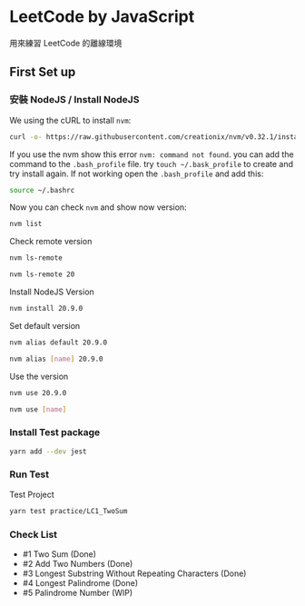 # LeetCode by JavaScript

用來練習 LeetCode 的離線環境

## First Set up

### 安裝 NodeJS / Install NodeJS

We using the cURL to install `nvm`:

```bash
curl -o- https://raw.githubusercontent.com/creationix/nvm/v0.32.1/install.sh | bash
```

If you use the nvm show this error `nvm: command not found`. you can add the command to the `.bash_profile` file. try `touch ~/.bask_profile` to create and try install again. If not working open the `.bash_profile` and add this:

```bash
source ~/.bashrc
```

Now you can check `nvm` and show now version:

```bash
nvm list
```

Check remote version

```bash
nvm ls-remote

nvm ls-remote 20
```

Install NodeJS Version

```bash
nvm install 20.9.0
```

Set default version

```bash
nvm alias default 20.9.0

nvm alias [name] 20.9.0
```

Use the version

```bash
nvm use 20.9.0

nvm use [name]
```

### Install Test package

```bash
yarn add --dev jest
```

### Run Test

Test Project

```bash
yarn test practice/LC1_TwoSum
```

### Check List

- #1 Two Sum (Done)
- #2 Add Two Numbers (Done)
- #3 Longest Substring Without Repeating Characters (Done)
- #4 Longest Palindrome (Done)
- #5 Palindrome Number (WIP)